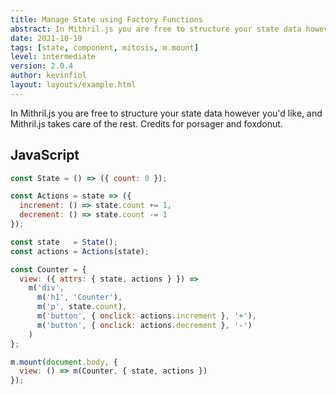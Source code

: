 ```yaml
---
title: Manage State using Factory Functions
abstract: In Mithril.js you are free to structure your state data however you'd like, and Mithril.js takes care of the rest.
date: 2021-10-19
tags: [state, component, mitosis, m.mount]
level: intermediate
version: 2.0.4
author: kevinfiol
layout: layouts/example.html
---
```


In Mithril.js you are free to structure your state data however you'd like, and Mithril.js takes care of the rest.
Credits for porsager and foxdonut.

## JavaScript

~~~js
const State = () => ({ count: 0 });

const Actions = state => ({
  increment: () => state.count += 1,
  decrement: () => state.count -= 1
});

const state   = State();
const actions = Actions(state);

const Counter = {
  view: ({ attrs: { state, actions } }) =>
    m('div',
      m('h1', 'Counter'),
      m('p', state.count),
      m('button', { onclick: actions.increment }, '+'),
      m('button', { onclick: actions.decrement }, '-')
    )
};

m.mount(document.body, {
  view: () => m(Counter, { state, actions })
});
~~~
